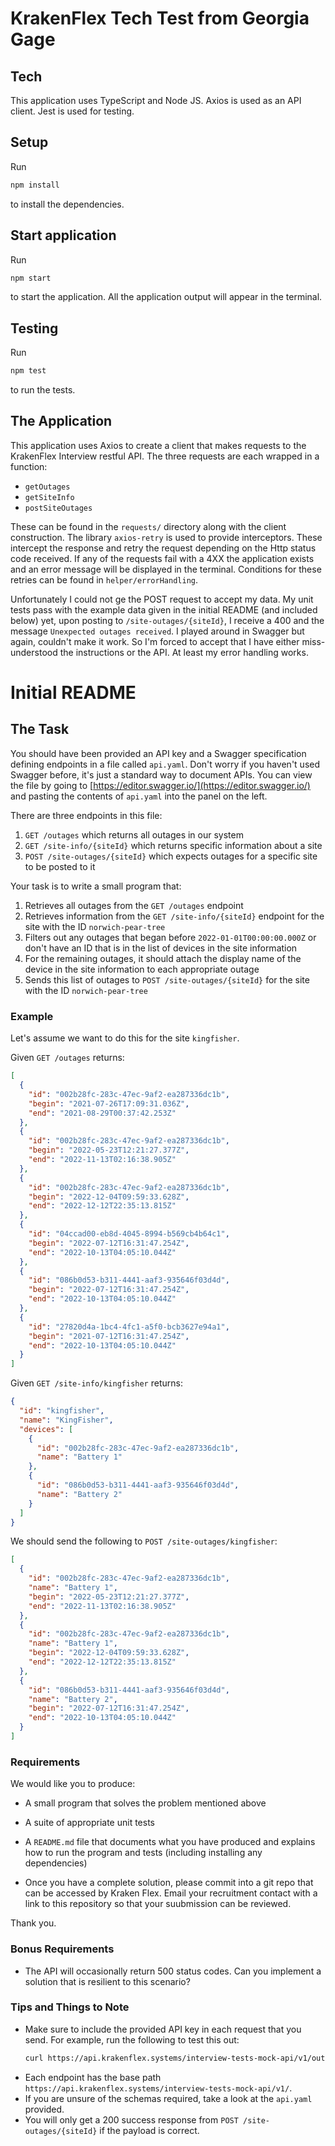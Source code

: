 # KrakenFlex Tech Test from Georgia Gage

## Tech

This application uses TypeScript and Node JS. Axios is used as an API client. Jest is used for testing.

## Setup

Run

```bash
npm install
```

to install the dependencies.

## Start application

Run

```bash
npm start
```

to start the application. All the application output will appear in the terminal.

## Testing

Run

```bash
npm test
```

to run the tests.

## The Application
This application uses Axios to create a client that makes requests to the KrakenFlex Interview restful API. The three requests are each wrapped in a function:
- `getOutages`
- `getSiteInfo`
- `postSiteOutages`

These can be found in the `requests/` directory along with the client construction. The library `axios-retry` is used to provide interceptors. These intercept the response and retry the request depending on the Http status code received. If any of the requests fail with a 4XX the application exists and an error message will be displayed in the terminal. Conditions for these retries can be found in `helper/errorHandling`. 

Unfortunately I could not ge the POST request to accept my data. My unit tests pass with the example data given in the initial README (and included below) yet, upon posting to `/site-outages/{siteId}`, I receive a 400 and the message `Unexpected outages received`. I played around in Swagger but again, couldn't make it work. So I'm forced to accept that I have either miss-understood the instructions or the API. At least my error handling works. 

# Initial README
## The Task

You should have been provided an API key and a Swagger specification defining endpoints in a file called `api.yaml`.
Don't worry if you haven't used Swagger before, it's just a standard way to document APIs. You can view the file by going
to [https://editor.swagger.io/](https://editor.swagger.io/) and pasting the contents of `api.yaml` into the panel on the
left.

There are three endpoints in this file:

1. `GET /outages` which returns all outages in our system
2. `GET /site-info/{siteId}` which returns specific information about a site
3. `POST /site-outages/{siteId}` which expects outages for a specific site to be posted to it

Your task is to write a small program that:

1. Retrieves all outages from the `GET /outages` endpoint
2. Retrieves information from the `GET /site-info/{siteId}` endpoint for the site with the ID `norwich-pear-tree`
3. Filters out any outages that began before `2022-01-01T00:00:00.000Z` or don't have an ID that is in the list of
   devices in the site information
4. For the remaining outages, it should attach the display name of the device in the site information to each appropriate outage
5. Sends this list of outages to `POST /site-outages/{siteId}` for the site with the ID `norwich-pear-tree`

### Example

Let's assume we want to do this for the site `kingfisher`.

Given `GET /outages` returns:

```json
[
  {
    "id": "002b28fc-283c-47ec-9af2-ea287336dc1b",
    "begin": "2021-07-26T17:09:31.036Z",
    "end": "2021-08-29T00:37:42.253Z"
  },
  {
    "id": "002b28fc-283c-47ec-9af2-ea287336dc1b",
    "begin": "2022-05-23T12:21:27.377Z",
    "end": "2022-11-13T02:16:38.905Z"
  },
  {
    "id": "002b28fc-283c-47ec-9af2-ea287336dc1b",
    "begin": "2022-12-04T09:59:33.628Z",
    "end": "2022-12-12T22:35:13.815Z"
  },
  {
    "id": "04ccad00-eb8d-4045-8994-b569cb4b64c1",
    "begin": "2022-07-12T16:31:47.254Z",
    "end": "2022-10-13T04:05:10.044Z"
  },
  {
    "id": "086b0d53-b311-4441-aaf3-935646f03d4d",
    "begin": "2022-07-12T16:31:47.254Z",
    "end": "2022-10-13T04:05:10.044Z"
  },
  {
    "id": "27820d4a-1bc4-4fc1-a5f0-bcb3627e94a1",
    "begin": "2021-07-12T16:31:47.254Z",
    "end": "2022-10-13T04:05:10.044Z"
  }
]
```

Given `GET /site-info/kingfisher` returns:

```json
{
  "id": "kingfisher",
  "name": "KingFisher",
  "devices": [
    {
      "id": "002b28fc-283c-47ec-9af2-ea287336dc1b",
      "name": "Battery 1"
    },
    {
      "id": "086b0d53-b311-4441-aaf3-935646f03d4d",
      "name": "Battery 2"
    }
  ]
}
```

We should send the following to `POST /site-outages/kingfisher`:

```json
[
  {
    "id": "002b28fc-283c-47ec-9af2-ea287336dc1b",
    "name": "Battery 1",
    "begin": "2022-05-23T12:21:27.377Z",
    "end": "2022-11-13T02:16:38.905Z"
  },
  {
    "id": "002b28fc-283c-47ec-9af2-ea287336dc1b",
    "name": "Battery 1",
    "begin": "2022-12-04T09:59:33.628Z",
    "end": "2022-12-12T22:35:13.815Z"
  },
  {
    "id": "086b0d53-b311-4441-aaf3-935646f03d4d",
    "name": "Battery 2",
    "begin": "2022-07-12T16:31:47.254Z",
    "end": "2022-10-13T04:05:10.044Z"
  }
]
```

### Requirements

We would like you to produce:

- A small program that solves the problem mentioned above
- A suite of appropriate unit tests
- A `README.md` file that documents what you have produced and explains how to run the program and tests (including installing any dependencies)

- Once you have a complete solution, please commit into a git repo that can be accessed by Kraken Flex. Email your recruitment contact with a link to this repository so that your suubmission can be reviewed.

Thank you.

### Bonus Requirements

- The API will occasionally return 500 status codes. Can you implement a solution that is resilient to this scenario?

### Tips and Things to Note

- Make sure to include the provided API key in each request that you send. For example, run the following to test
  this out:
  ```bash
  curl https://api.krakenflex.systems/interview-tests-mock-api/v1/outages -H "x-api-key: <API KEY>"
  ```
- Each endpoint has the base path `https://api.krakenflex.systems/interview-tests-mock-api/v1/`.
- If you are unsure of the schemas required, take a look at the `api.yaml` provided.
- You will only get a 200 success response from `POST /site-outages/{siteId}` if the payload is correct.

